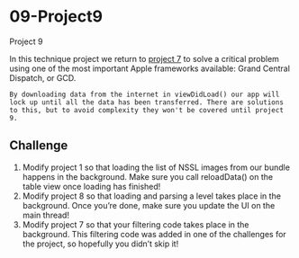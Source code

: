 # 09-Project9
Project 9

In this technique project we return to [project 7](https://github.com/plr-100daysOfSwift/07-Project7/tree/day-39) to solve a critical problem using one of the most important Apple frameworks available: Grand Central Dispatch, or GCD.

    By downloading data from the internet in viewDidLoad() our app will lock up until all the data has been transferred. There are solutions to this, but to avoid complexity they won't be covered until project 9.

## Challenge

1. Modify project 1 so that loading the list of NSSL images from our bundle happens in the background. Make sure you call reloadData() on the table view once loading has finished!
2. Modify project 8 so that loading and parsing a level takes place in the background. Once you’re done, make sure you update the UI on the main thread!
3. Modify project 7 so that your filtering code takes place in the background. This filtering code was added in one of the challenges for the project, so hopefully you didn’t skip it!
